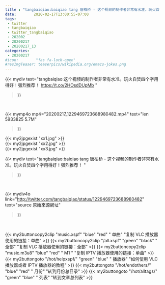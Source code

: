 ```yaml
---
title : "tangbaiqiao:baiqiao tang 唐柏桥 - 这个视频的制作者非常有水准。玩火自焚四个字用得好！强烈推荐！ "
date:        2020-02-17T13:00:55-07:00
tags:
 - twitter
 - tangbaiqiao
 - twitter_tangbaiqiao
 - 202002
 - 20200217
 - 20200217_13
categories:
 - 20200217
#icon:        "fas fa-lock-open"
#resImgTeaser: teaserpics/wikipedia.org/emacs-jokes.png
---
```


{{< mydiv text="tangbaiqiao:这个视频的制作者非常有水准。玩火自焚四个字用得好！强烈推荐！ https://t.co/2HOsdDUpMb "
>}}
<br>


{{< mymp4o mp4="20200217_1229469723688980482.mp4"
text="len 5933825    5.7M"
>}}

{{< my2jpgexist "xx1.jpg" >}}<br>
{{< my2jpgexist "xx2.jpg" >}}<br>
{{< my2jpgexist "xx3.jpg" >}}<br>



{{< mydiv text="tangbaiqiao:baiqiao tang 唐柏桥 - 这个视频的制作者非常有水准。玩火自焚四个字用得好！强烈推荐！ "
>}}
<br>

{{< mydiv4o link="http://twitter.com/tangbaiqiao/status/1229469723688980482"
text="source 原始來源網址"
>}}


<br>



{{< my2buttoncopy2clip "music.xspf"        "blue"   "red"    " 单曲"  "复制 VLC 播放器使用的链接：单曲" >}} {{< my2buttoncopy2clip "/all.xspf"         "green"  "black"  " 全部"  "复制 VLC 播放器使用的链接：全部" >}} {{< my2buttoncopy2clip "music.m3u8"        "blue"   "red"    " M1 "    "复制 IPTV 播放器使用的链接：单曲" >}} {{< my2buttongoto      "/hot/helpxspf/"    "green"  "blue"   " 播放器" "如何使用 VLC 播放器或者 IPTV 播放器的教程" >}} {{< my2buttongoto      "/hot/endothers/"   "blue"   "red"    " 月份"   "转到月份总目录" >}} {{< my2buttongoto      "/hot/alltags/"     "green"  "blue"   " 列表"   "转到文章总列表" >}} 
